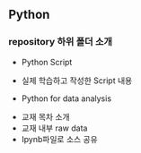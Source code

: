## Python

### repository 하위 폴더 소개
* Python Script
 + 실제 학습하고 작성한 Script 내용
* Python for data analysis
 + 교재 목차 소개
 + 교재 내부 raw data
 + Ipynb파일로 소스 공유
